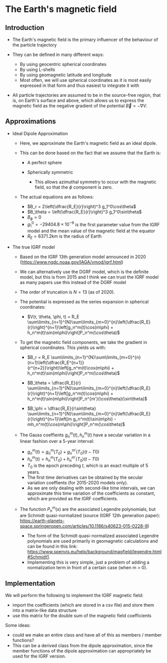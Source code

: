 # The Earth's magnetic field

## Introduction

- The Earth's magnetic field is the primary influencer of the behaviour of the particle trajectory
- They can be defined in many different ways:

  - By using geocentric spherical coordinates
  - By using L-shells
  - By using geomagnetic latitude and longitude
  - Most often, we will use spherical coordinates as it is most easily expressed in that form and thus easiest to integrate it with

- All particle trajectories are assumed to be in the source-free region, that is, on Earth's surface and above, which allows us to express the magnetic field as the negative gradient of the potential $\vec{B} = -\nabla V$.

## Approximations

- Ideal Dipole Approximation

  - Here, we approximate the Earth's magnetic field as an ideal dipole.

  - This can be done based on the fact that we assume that the Earth is:

    - A perfect sphere
    - Spherically symmetric

      - This allows azimuthal symmetry to occur with the magnetic field, so that the $\phi$ component is zero.

  - The actual equations are as follows:

    - $B_r = 2\left(\dfrac{R_E}{r}\right)^3 g_1^0\cos\theta$
    - $B_\theta = \left(\dfrac{R_E}{r}\right)^3 g_1^0\sin\theta$
    - $B_\phi = 0$
    - $g_1^0 = -29404.8\times10^{-9}$ is the first parameter value from the IGRF model and the mean value of the magnetic field at the equator
    - $R_E = 6371.2\text{km}$ is the radius of Earth

- The true IGRF model

  - Based on the IGRF 13th generation model announced in 2020 (<https://www.ngdc.noaa.gov/IAGA/vmod/igrf.html>)

  - We can alternatively use the DGRF model, which is the definite model, but this is from 2015 and I think we can trust the IGRF model as many papers use this instead of the DGRF model

  - The order of truncation is $N=13$ (as of 2020).

  - The potential is expressed as the series expansion in spherical coordinates:

    - $V(r, \theta, \phi, t) = R_E \sum\limits_{n=1}^{N}\sum\limits_{m=0}^{n}\left(\dfrac{R_E}{r}\right)^{n+1}\left[g_n^m(t)\cos(m\phi) + h_n^m(t)\sin(m\phi)\right]P_n^m(\cos\theta)$

  - To get the magnetic field components, we take the gradient in spherical coordinates. This yields us with:

    - $B_r = R_E \sum\limits_{n=1}^{N}\sum\limits_{m=0}^{n}(n+1)\left(\dfrac{R_E^{n+1}}{r^{n+2}}\right)\left[g_n^m(t)\cos(m\phi) + h_n^m(t)\sin(m\phi)\right]P_n^m(\cos\theta)$

    - $B_\theta = \dfrac{R_E}{r} \sum\limits_{n=1}^{N}\sum\limits_{m=0}^{n}\left(\dfrac{R_E}{r}\right)^{n+1}\left[g_n^m(t)\cos(m\phi) + h_n^m(t)\sin(m\phi)\right]P_n^{m'}(\cos\theta)(\sin\theta)$

    - $B_\phi = \dfrac{R_E}{r\sin\theta} \sum\limits_{n=1}^{N}\sum\limits_{m=0}^{n}\left(\dfrac{R_E}{r}\right)^{n+1}\left[m g_n^m(t)\sin(m\phi) - mh_n^m(t)\cos(m\phi)\right]P_n^m(\cos\theta)$

  - The Gauss coeffients $g_n^m(t), h_n^m(t)$ have a secular variation in a linear fashion over a 5-year interval:

    - $g_n^m(t) = g_n^m(T_0) + g_n^{m'}(T_0)(t-T0)$
    - $h_n^m(t) = h_n^m(T_0) + h_n^{m'}(T_0)(t-T0)$
    - $T_0$ is the epoch preceding $t$, which is an exact multiple of 5 years.
    - The first time derivatives can be obtained by the secular variation coeffients (for 2015-2020 models only).
    - As we are only dealing with second-like time intervals, we can approximate this time variation of the coefficients as constant, which are provided as the IGRF coefficients.

  - The function $P_n^m(x)$ are the associated Legendre polynomials, but are Schmidt quasi-normalized (source (IGRF 12th generation paper): <https://earth-planets-space.springeropen.com/articles/10.1186/s40623-015-0228-9>)

    - The form of the Schmidt quasi-normalized associated Legendre polynomials are used primarily in geomagnetic calculations and can be found in this link: <https://www.spenvis.eu/help/background/magfield/legendre.html#Schmidt1>.
    - Implementing this is very simple, just a problem of adding a normalization term in front of a certain case (when m > 0).

## Implementation

We will perform the following to implement the IGRF magnetic field:

- import the coefficients (which are stored in a csv file) and store them into a matrix-like data structure
- use this matrix for the double sum of the magnetic field coefficients

Some ideas:

- could we make an entire class and have all of this as members / member functions?
- This can be a derived class from the dipole approximation, since the member functions of the dipole approximation can appropriately be used for the IGRF version.
